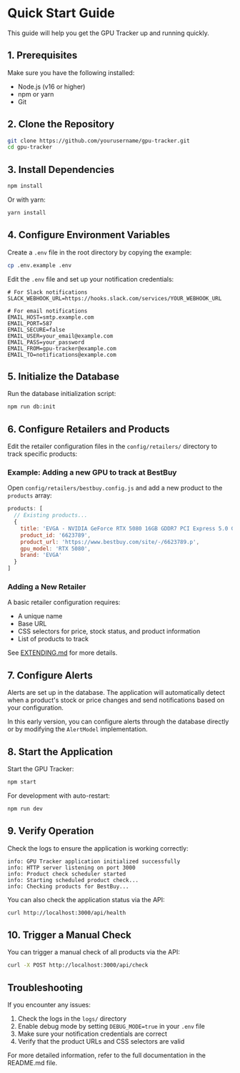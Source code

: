 # Quick Start Guide

This guide will help you get the GPU Tracker up and running quickly.

## 1. Prerequisites

Make sure you have the following installed:

- Node.js (v16 or higher)
- npm or yarn
- Git

## 2. Clone the Repository

```bash
git clone https://github.com/yourusername/gpu-tracker.git
cd gpu-tracker
```

## 3. Install Dependencies

```bash
npm install
```

Or with yarn:

```bash
yarn install
```

## 4. Configure Environment Variables

Create a `.env` file in the root directory by copying the example:

```bash
cp .env.example .env
```

Edit the `.env` file and set up your notification credentials:

```
# For Slack notifications
SLACK_WEBHOOK_URL=https://hooks.slack.com/services/YOUR_WEBHOOK_URL

# For email notifications
EMAIL_HOST=smtp.example.com
EMAIL_PORT=587
EMAIL_SECURE=false
EMAIL_USER=your_email@example.com
EMAIL_PASS=your_password
EMAIL_FROM=gpu-tracker@example.com
EMAIL_TO=notifications@example.com
```

## 5. Initialize the Database

Run the database initialization script:

```bash
npm run db:init
```

## 6. Configure Retailers and Products

Edit the retailer configuration files in the `config/retailers/` directory to track specific products:

### Example: Adding a new GPU to track at BestBuy

Open `config/retailers/bestbuy.config.js` and add a new product to the `products` array:

```javascript
products: [
  // Existing products...
  {
    title: 'EVGA - NVIDIA GeForce RTX 5080 16GB GDDR7 PCI Express 5.0 Graphics Card',
    product_id: '6623789',
    product_url: 'https://www.bestbuy.com/site/-/6623789.p',
    gpu_model: 'RTX 5080',
    brand: 'EVGA'
  }
]
```

### Adding a New Retailer

A basic retailer configuration requires:
- A unique name
- Base URL
- CSS selectors for price, stock status, and product information
- List of products to track

See [EXTENDING.md](EXTENDING.md) for more details.

## 7. Configure Alerts

Alerts are set up in the database. The application will automatically detect when a product's stock or price changes and send notifications based on your configuration.

In this early version, you can configure alerts through the database directly or by modifying the `AlertModel` implementation.

## 8. Start the Application

Start the GPU Tracker:

```bash
npm start
```

For development with auto-restart:

```bash
npm run dev
```

## 9. Verify Operation

Check the logs to ensure the application is working correctly:

```
info: GPU Tracker application initialized successfully
info: HTTP server listening on port 3000
info: Product check scheduler started
info: Starting scheduled product check...
info: Checking products for BestBuy...
```

You can also check the application status via the API:

```bash
curl http://localhost:3000/api/health
```

## 10. Trigger a Manual Check

You can trigger a manual check of all products via the API:

```bash
curl -X POST http://localhost:3000/api/check
```

## Troubleshooting

If you encounter any issues:

1. Check the logs in the `logs/` directory
2. Enable debug mode by setting `DEBUG_MODE=true` in your `.env` file
3. Make sure your notification credentials are correct
4. Verify that the product URLs and CSS selectors are valid

For more detailed information, refer to the full documentation in the README.md file.
